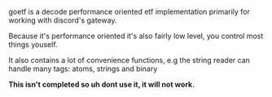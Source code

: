 goetf is a decode performance oriented etf implementation primarily for working with discord's gateway.

Because it's performance oriented it's also fairly low level, you control most things youself.

It also contains a lot of convenience functions, e.g the string reader can handle many tags: atoms, strings and binary

**This isn't completed so uh dont use it, it will not work.**